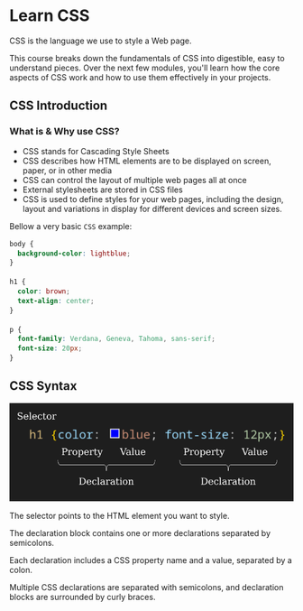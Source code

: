# Learn CSS

CSS is the language we use to style a Web page.

This course breaks down the fundamentals of CSS into digestible, easy to understand pieces. Over the next few modules, you'll learn how the core aspects of CSS work and how to use them effectively in your projects.

## CSS Introduction

### What is & Why use CSS?

- CSS stands for Cascading Style Sheets
- CSS describes how HTML elements are to be displayed on screen, paper, or in other media
- CSS can control the layout of multiple web pages all at once
- External stylesheets are stored in CSS files
- CSS is used to define styles for your web pages, including the design, layout and variations in display for different devices and screen sizes.

Bellow a very basic `CSS` example:

```css
body {
  background-color: lightblue;
}

h1 {
  color: brown;
  text-align: center;
}

p {
  font-family: Verdana, Geneva, Tahoma, sans-serif;
  font-size: 20px;
}
```

## CSS Syntax

!["CSS Syntax"](./assets/css_syntax.png "CSS Syntax")

The selector points to the HTML element you want to style.

The declaration block contains one or more declarations separated by semicolons.

Each declaration includes a CSS property name and a value, separated by a colon.

Multiple CSS declarations are separated with semicolons, and declaration blocks are surrounded by curly braces.
